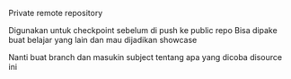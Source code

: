 Private remote repository

Digunakan untuk checkpoint sebelum di push ke public repo
Bisa dipake buat belajar yang lain dan mau dijadikan showcase

Nanti buat branch dan masukin subject tentang apa yang dicoba disource ini
